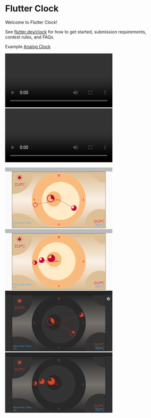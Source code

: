 # Flutter Clock

Welcome to Flutter Clock!

See [flutter.dev/clock](https://flutter.dev/clock) for how to get started, submission requirements, contest rules, and FAQs.
<!-- 
See a [live demo](https://maryx.github.io/flutter_clock) with Flutter for Web! -->

Example [Analog Clock](analog_clock)

<video src='analog_clock/analog_light.mp4' width='350'></video>
<video src='analog_clock/analog_dark.mp4' width='350'></video>
<br>

<img src='analog_clock/analog_light1.png' width='350'>
<img src='analog_clock/analog_light2.png' width='350'>
<br>

<img src='analog_clock/analog_dark1.png' width='350'>
<img src='analog_clock/analog_dark2.png' width='350'>
<br>
